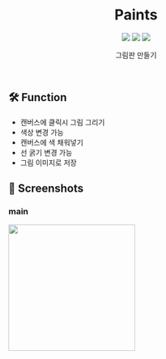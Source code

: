 <div align=center><h1> Paints </h1></div>

<p align="center">
  
<img src="https://img.shields.io/badge/HTML-5-red" />
<img src="https://img.shields.io/badge/CSS-3-blue" />
<img src="https://img.shields.io/badge/JavaScript-yellow" />
  
<p align="center">
  그림판 만들기
</p>

<br/>

## 🛠 Function

- 캔버스에 클릭시 그림 그리기
- 색상 변경 가능
- 캔버스에 색 채워넣기
- 선 굵기 변경 가능
- 그림 이미지로 저장

## 📱 Screenshots 

### main

<img src="https://user-images.githubusercontent.com/31836035/156622008-ea1d6ab4-16e2-496a-8356-7d4fc8c284b0.gif" width="250"/>

<br/>
